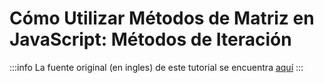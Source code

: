 # Cómo Utilizar Métodos de Matriz en JavaScript: Métodos de Iteración

:::info
La fuente original (en ingles) de este tutorial se encuentra [aquí](https://www.digitalocean.com/community/tutorials/how-to-use-array-methods-in-javascript-iteration-methods)
:::
